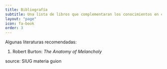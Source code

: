 ```yaml
---
title: Bibliografía
subtitle: Una lista de libros que complementaran los conocimientos en clase
layout: "page"
icon: fa-book
order: 3
---
```


Algunas literaturas recomendadas:


1. Robert Burton: *The Anatomy of Melancholy*


source: SIUG materia guion